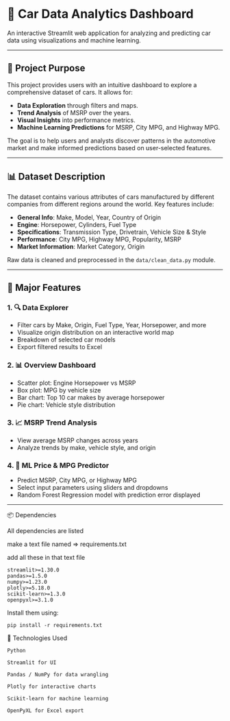 # 🚗 Car Data Analytics Dashboard

An interactive Streamlit web application for analyzing and predicting car data using visualizations and machine learning.

---

## 🎯 Project Purpose

This project provides users with an intuitive dashboard to explore a comprehensive dataset of cars. It allows for:
- **Data Exploration** through filters and maps.
- **Trend Analysis** of MSRP over the years.
- **Visual Insights** into performance metrics.
- **Machine Learning Predictions** for MSRP, City MPG, and Highway MPG.

The goal is to help users and analysts discover patterns in the automotive market and make informed predictions based on user-selected features.

---

## 📊 Dataset Description

The dataset contains various attributes of cars manufactured by different companies from different regions around the world. Key features include:

- **General Info**: Make, Model, Year, Country of Origin
- **Engine**: Horsepower, Cylinders, Fuel Type
- **Specifications**: Transmission Type, Drivetrain, Vehicle Size & Style
- **Performance**: City MPG, Highway MPG, Popularity, MSRP
- **Market Information**: Market Category, Origin

Raw data is cleaned and preprocessed in the `data/clean_data.py` module.

---

## 🌟 Major Features

### 1. 🔍 **Data Explorer**
- Filter cars by Make, Origin, Fuel Type, Year, Horsepower, and more
- Visualize origin distribution on an interactive world map
- Breakdown of selected car models
- Export filtered results to Excel

### 2. 📊 **Overview Dashboard**
- Scatter plot: Engine Horsepower vs MSRP
- Box plot: MPG by vehicle size
- Bar chart: Top 10 car makes by average horsepower
- Pie chart: Vehicle style distribution

### 3. 📈 **MSRP Trend Analysis**
- View average MSRP changes across years
- Analyze trends by make, vehicle style, and origin

### 4. 🤖 **ML Price & MPG Predictor**
- Predict MSRP, City MPG, or Highway MPG
- Select input parameters using sliders and dropdowns
- Random Forest Regression model with prediction error displayed

---
📦 Dependencies

All dependencies are listed 

make a text file named => requirements.txt

add all these in that text file 

    streamlit>=1.30.0
    pandas>=1.5.0
    numpy>=1.23.0
    plotly>=5.18.0
    scikit-learn>=1.3.0
    openpyxl>=3.1.0

Install them using:

    pip install -r requirements.txt

🧠 Technologies Used
    
    Python

    Streamlit for UI

    Pandas / NumPy for data wrangling

    Plotly for interactive charts

    Scikit-learn for machine learning

    OpenPyXL for Excel export

